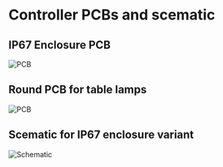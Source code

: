 # Controller PCBs and scematic
## IP67 Enclosure PCB
![PCB](/resources/PCB.png)
## Round PCB for table lamps
![PCB](/resources/PCB_round.png)
## Scematic for IP67 enclosure variant
![Schematic](/resources/schematic.jpg)